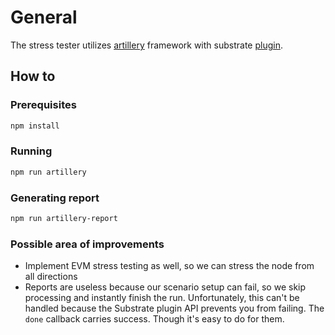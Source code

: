 # General

The stress tester utilizes [artillery](https://www.artillery.io/) framework with substrate [plugin](https://github.com/dwellir-public/artillery-engine-substrate).

## How to

### Prerequisites

```bash
npm install
```

### Running

```bash
npm run artillery
```

### Generating report

```bash
npm run artillery-report
```

### Possible area of improvements

* Implement EVM stress testing as well, so we can stress the node from all directions
* Reports are useless because our scenario setup can fail, so we skip processing and instantly finish the run.
Unfortunately, this can't be handled because the Substrate plugin API prevents you from failing.
The `done` callback carries success. Though it's easy to do for them.
